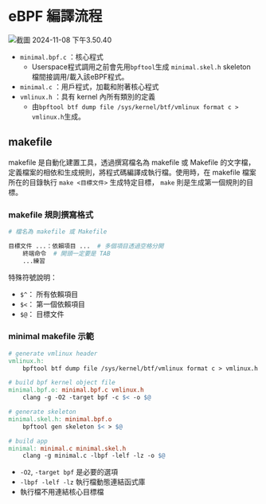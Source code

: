 # eBPF 編譯流程
![截圖 2024-11-08 下午3.50.40](https://hackmd.io/_uploads/SkVxXBs-yg.png)

- `minimal.bpf.c` ：核心程式
  - Userspace程式調用之前會先用`bpftool`生成 `minimal.skel.h` skeleton 檔間接調用/載入該eBPF程式。
- `minimal.c` ：用戶程式，加載和附著核心程式
- `vmlinux.h` ：具有 kernel 內所有類別的定義
  - 由`bpftool btf dump file /sys/kernel/btf/vmlinux format c > vmlinux.h`生成。

## makefile

makefile 是自動化建置工具，透過撰寫檔名為 makefile 或 Makefile 的文字檔，定義檔案的相依和生成規則，將程式碼編譯成執行檔。使用時，在 makefile 檔案所在的目錄執行 `make <目標文件>` 生成特定目標， `make` 則是生成第一個規則的目標。

### makefile 規則撰寫格式

```makefile
# 檔名為 makefile 或 Makefile

目標文件 ...：依賴項目 ...  # 多個項目透過空格分開
    終端命令  # 開頭一定要是 TAB
    ...練習
```

特殊符號說明：
- `$^`： 所有依賴項目
- `$<`： 第一個依賴項目
- `$@`： 目標文件

### minimal makefile 示範

```makefile
# generate vmlinux header
vmlinux.h:
	bpftool btf dump file /sys/kernel/btf/vmlinux format c > vmlinux.h 

# build bpf kernel object file
minimal.bpf.o: minimal.bpf.c vmlinux.h
	clang -g -O2 -target bpf -c $< -o $@

# generate skeleton
minimal.skel.h: minimal.bpf.o
	bpftool gen skeleton $< > $@

# build app
minimal: minimal.c minimal.skel.h
	clang -g minimal.c -lbpf -lelf -lz -o $@

```

- `-O2`, `-target bpf` 是必要的選項
- `-lbpf -lelf -lz` 執行檔動態連結函式庫
- 執行檔不用連結核心目標檔
